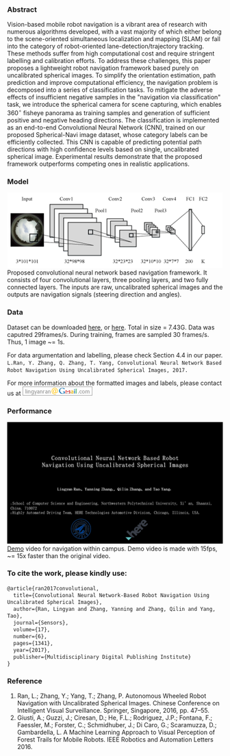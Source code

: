 ### Abstract
Vision-based mobile robot navigation is a vibrant area of research with numerous algorithms developed, with a vast majority of which either belong to the scene-oriented simultaneous localization and mapping (SLAM) or fall into the category of robot-oriented lane-detection/trajectory tracking. These methods suffer from high computational cost and require stringent labelling and calibration efforts. To address these challenges, this paper proposes a lightweight robot navigation framework based purely on uncalibrated spherical images. To simplify the orientation estimation, path prediction and improve computational efficiency, the navigation problem is decomposed into a series of classification tasks. To mitigate the adverse effects of insufficient negative samples in the "navigation via classification" task, we introduce the spherical camera for scene capturing, which enables $360^\circ$ fisheye panorama as training samples and generation of sufficient positive and negative heading directions. The classification is implemented as an end-to-end Convolutional Neural Network (CNN), trained on our proposed Spherical-Navi image dataset, whose category labels can be efficiently collected. This CNN is capable of predicting potential path directions with high confidence levels based on single, uncalibrated spherical image. Experimental results demonstrate that the proposed framework outperforms competing ones in realistic applications.

### Model
![Image](network.png)
Proposed convolutional neural network based navigation framework. It consists of four convolutional layers, three pooling layers, and two fully connected layers. The inputs are raw, uncalibrated spherical images and the outputs are navigation signals (steering direction and angles).

### Data
Dataset can be downloaded [here](https://drive.google.com/open?id=0B2TeCRG1hB55eGV1V2FJb19Cd2s), or [here](http://dwz.cn/61ckOm). Total in size = 7.43G. 
Data was caputred 29frames/s. During training, frames are sampled 30 frames/s. Thus, 1 image ~= 1s. 

For data argumentation and labelling, please check Section 4.4 in our paper. 
`L.Ran, Y. Zhang, Q. Zhang, T. Yang, Convolutional Neural Network Based Robot Navigation Using Uncalibrated Spherical Images, 2017.`

For more information about the formatted images and labels, please contact us at ![gmail](gmail.png) 

### Performance
[![Video](frontpage.png)](https://youtu.be/4ZjnVOa8cKA) [Demo](https://youtu.be/4ZjnVOa8cKA) video for navigation within campus.
Demo video is made with 15fps, ~= 15x faster than the original video.

### To cite the work, please kindly use:
```
@article{ran2017convolutional,
  title={Convolutional Neural Network-Based Robot Navigation Using Uncalibrated Spherical Images},
  author={Ran, Lingyan and Zhang, Yanning and Zhang, Qilin and Yang, Tao},
  journal={Sensors},
  volume={17},
  number={6},
  pages={1341},
  year={2017},
  publisher={Multidisciplinary Digital Publishing Institute}
}
```

### Reference
1. Ran, L.; Zhang, Y.; Yang, T.; Zhang, P. Autonomous Wheeled Robot Navigation with Uncalibrated Spherical Images. Chinese Conference on Intelligent Visual Surveillance. Springer, Singapore, 2016, pp. 47–55.
2. Giusti, A.; Guzzi, J.; Ciresan, D.; He, F.L.; Rodriguez, J.P.; Fontana, F.; Faessler, M.; Forster, C.; Schmidhuber, J.; Di Caro, G.; Scaramuzza, D.; Gambardella, L. A Machine Learning Approach to Visual Perception of Forest Trails for Mobile Robots. IEEE Robotics and Automation Letters 2016. 